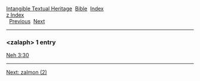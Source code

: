 [Intangible Textual Heritage](../../index)  [Bible](../index) 
[Index](index)   
[z Index](_z_)  
  [Previous](c12715)  [Next](c12717) 

------------------------------------------------------------------------

### &lt;zalaph&gt; 1 entry

[Neh 3:30](../kjv/neh003.htm#030)  

------------------------------------------------------------------------

[Next: zalmon (2)](c12717)
